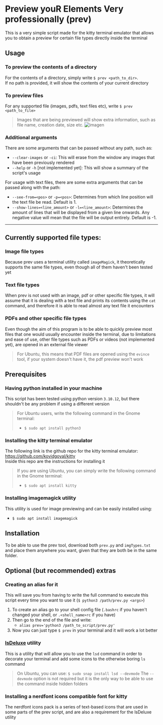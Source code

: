 # Preview  youR  Elements  Very professionally  (prev)
This is a very simple script made for the kitty terminal emulator that allows you to obtain a preview for certain file types directly inside the terminal

## Usage
### To preview the contents of a directory
For the contents of a directory, simply write `$ prev <path_to_dir>`.  
If no path is provided, it will show the contents of your current directory
### To preview files
For any supported file (images, pdfs, text files etc), write `$ prev <path_to_file>`
> Images that are being previewed will show extra information, such as file name, creation date, size etc.
> ![imagen](https://github.com/user-attachments/assets/9edfb27c-5700-4691-8954-57be21a74e9f)
### Additional arguments
There are some arguments that can be passed without any path, such as:
- `--clear-images` or `-ci`: This will erase from the window any images that have been previously rendered
- `--help` or `-h` [not implemented yet]: This will show a summary of the script's usage  
  
For usage with text files, there are some extra arguments that can be passed along with the path:
- `--see-from=<pos>` or `-p=<pos>`: Determines from which line position will the text file be read. Default is 1.
- `--show-lines=<line_amount>` or `-l=<line_amount>`: Determines the amount of lines that will be displayed from a given line onwards. Any negative value will mean that the file will be output entirely. Default is -1.

---
## Currently supported file types:
### Image file types
Because prev uses a terminal utility called `imageMagick`, it theoretically supports the same file types, even though all of them haven't been tested yet  
### Text file types
When prev is not used with an image, pdf or other specific file types, it will assume that it is dealing with a text file and prints its contents using the `cat` command, and therefore it is able to read almost any text file it encounters
### PDFs and other specific file types
Even though the aim of this program is to be able to quickly preview most files that one would usually encounter inside the terminal, due to limitations and ease of use, other file types such as PDFs or videos (not implemented yet), are opened in an external file viewer
> For Ubuntu, this means that PDF files are opened using the `evince` tool, if your system doesn't have it, the pdf preview won't work

## Prerequisites
### Having python installed in your machine
This script has been tested using python version `3.10.12`, but there shouldn't be any problem if using a different version
> For Ubuntu users, write the following command in the Gnome terminal:
> - `$ sudo apt install python3`
### Installing the kitty terminal emulator
The following link is the github repo for the kitty terminal emulator:  
https://github.com/kovidgoyal/kitty  
Inside this repo are the instructions for installing it
> If you are using Ubuntu, you can simply write the following command in the Gnome terminal:
> - `$ sudo apt install kitty`
### Installing imagemagick utility
This utility is used for image previewing and can be easily installed using:
- `$ sudo apt install imagemagick`

## Installation
To be able to use the prev tool, download both `prev.py` and `imgTypes.txt` and place them anywhere you want, given that they are both be in the same folder.

## Optional (but recommended) extras
### Creating an alias for it
This will save you from having to write the full command to execute this script every time you want to use it (`$ python3 /path/prev.py <args>`)
1. To create an alias go to your shell config file (`.bashrc` if you haven't changed your shell, or `.<shell_name>rc` if you have)
2. Then go to the end of the file and write:
   - `alias prev='python3 /path_to_script/prev.py'`
3. Now you can just type `$ prev` in your terminal and it will work a lot better

### [lsDeluxe](https://github.com/lsd-rs/lsd) utility
This is a utility that will allow you to use the `lsd` command in order to decorate your terminal and add some icons to the otherwise boring `ls` command 
> On Ubuntu, you can use: `$ sudo snap install lsd --devmode`
> The `--devmode` option is not required but it is the only way to be able to use the command inside hidden folders

### Installing a nerdfont icons compatible font for kitty
The nerdfont icons pack is a series of text-based icons that are used in some parts of the prev script, and are also a requirement for the lsDeluxe utility

